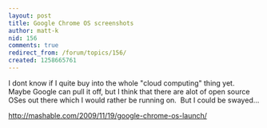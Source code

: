 ```yaml
---
layout: post
title: Google Chrome OS screenshots
author: matt-k
nid: 156
comments: true
redirect_from: /forum/topics/156/
created: 1258665761
---
```

<p>I dont know if I quite buy into the whole &quot;cloud computing&quot;&nbsp;thing yet.&nbsp; Maybe Google can pull it off, but I think that there are alot of open source OSes out there which I would rather be running on.&nbsp; But I could be swayed...</p>
<p><a href="http://mashable.com/2009/11/19/google-chrome-os-launch/">http://mashable.com/2009/11/19/google-chrome-os-launch/</a></p>
